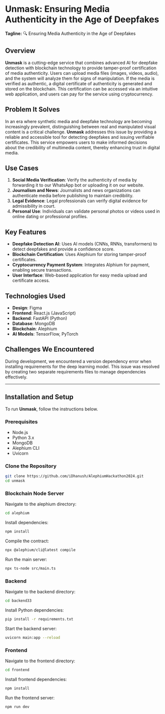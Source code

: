 # Unmask: Ensuring Media Authenticity in the Age of Deepfakes

**Tagline:** 🔍 Ensuring Media Authenticity in the Age of Deepfakes

## Overview

**Unmask** is a cutting-edge service that combines advanced AI for deepfake detection with blockchain technology to provide tamper-proof certification of media authenticity. Users can upload media files (images, videos, audio), and the system will analyze them for signs of manipulation. If the media is verified as authentic, a digital certificate of authenticity is generated and stored on the blockchain. This certification can be accessed via an intuitive web application, and users can pay for the service using cryptocurrency.

## Problem It Solves

In an era where synthetic media and deepfake technology are becoming increasingly prevalent, distinguishing between real and manipulated visual content is a critical challenge. **Unmask** addresses this issue by providing a reliable and accessible tool for detecting deepfakes and issuing verifiable certificates. This service empowers users to make informed decisions about the credibility of multimedia content, thereby enhancing trust in digital media.

## Use Cases

1. **Social Media Verification**: Verify the authenticity of media by forwarding it to our WhatsApp bot or uploading it on our website.
2. **Journalism and News**: Journalists and news organizations can authenticate media before publishing to maintain credibility.
3. **Legal Evidence**: Legal professionals can verify digital evidence for admissibility in court.
4. **Personal Use**: Individuals can validate personal photos or videos used in online dating or professional profiles.

## Key Features

- **Deepfake Detection AI**: Uses AI models (CNNs, RNNs, transformers) to detect deepfakes and provide a confidence score.
- **Blockchain Certification**: Uses Alephium for storing tamper-proof certificates.
- **Cryptocurrency Payment System**: Integrates Alphium for payment, enabling secure transactions.
- **User Interface**: Web-based application for easy media upload and certificate access.

## Technologies Used

- **Design**: Figma
- **Frontend**: React.js (JavaScript)
- **Backend**: FastAPI (Python)
- **Database**: MongoDB
- **Blockchain**: Alephium
- **AI Models**: TensorFlow, PyTorch

## Challenges We Encountered

During development, we encountered a version dependency error when installing requirements for the deep learning model. This issue was resolved by creating two separate requirements files to manage dependencies effectively.

---

## Installation and Setup

To run **Unmask**, follow the instructions below.

### Prerequisites

- Node.js
- Python 3.x
- MongoDB
- Alephium CLI
- Uvicorn

### Clone the Repository

```bash
git clone https://github.com/iDhanush/AlephiumHackathon2024.git
cd unmask
```
### Blockchain Node Server
Navigate to the alephium directory:
```bash
cd alephium
```
Install dependencies:
```bash
npm install
```
Compile the contract:
```bash
npx @alephium/cli@latest compile
```
Run the main server:
```bash
npx ts-node src/main.ts
```
### Backend
Navigate to the backend directory:
```bash
cd backend33
```
Install Python dependencies:
```bash
pip install -r requirements.txt
```
Start the backend server:
```bash
uvicorn main:app --reload
```
### Frontend
Navigate to the frontend directory:
```bash
cd frontend
```
Install frontend dependencies:
```bash
npm install
```
Run the frontend server:
```bash
npm run dev
```

